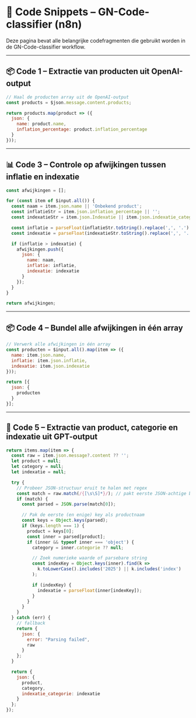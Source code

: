 # 🧩 Code Snippets – GN-Code-classifier (n8n)

Deze pagina bevat alle belangrijke codefragmenten die gebruikt worden in de GN-Code-classifier workflow.

---

## 📦 Code 1 – Extractie van producten uit OpenAI-output

```javascript
// Haal de producten array uit de OpenAI-output
const products = $json.message.content.products;

return products.map(product => ({
  json: {
    name: product.name,
    inflation_percentage: product.inflation_percentage
  }
}));
```

---

## 📊 Code 3 – Controle op afwijkingen tussen inflatie en indexatie

```javascript
const afwijkingen = [];

for (const item of $input.all()) {
  const naam = item.json.name || 'Onbekend product';
  const inflatieStr = item.json.inflation_percentage || '';
  const indexatieStr = item.json.Indexatie || item.json.indexatie_categorie || item.json.Category || '';

  const inflatie = parseFloat(inflatieStr.toString().replace(',', '.').replace('%', ''));
  const indexatie = parseFloat(indexatieStr.toString().replace(',', '.'));

  if (inflatie > indexatie) {
    afwijkingen.push({
      json: {
        name: naam,
        inflatie: inflatie,
        indexatie: indexatie
      }
    });
  }
}

return afwijkingen;
```

---

## 📦 Code 4 – Bundel alle afwijkingen in één array

```javascript
// Verwerk alle afwijkingen in één array
const producten = $input.all().map(item => ({
  name: item.json.name,
  inflatie: item.json.inflatie,
  indexatie: item.json.indexatie
}));

return [{
  json: {
    producten
  }
}];
```

---

## 🧠 Code 5 – Extractie van product, categorie en indexatie uit GPT-output

```javascript
return items.map(item => {
  const raw = item.json.message?.content ?? '';
  let product = null;
  let category = null;
  let indexatie = null;

  try {
    // Probeer JSON-structuur eruit te halen met regex
    const match = raw.match(/{[\s\S]*}/); // pakt eerste JSON-achtige blok
    if (match) {
      const parsed = JSON.parse(match[0]);

      // Pak de eerste (en enige) key als productnaam
      const keys = Object.keys(parsed);
      if (keys.length === 1) {
        product = keys[0];
        const inner = parsed[product];
        if (inner && typeof inner === 'object') {
          category = inner.categorie ?? null;

          // Zoek numerieke waarde of parsebare string
          const indexKey = Object.keys(inner).find(k =>
            k.toLowerCase().includes('2025') || k.includes('index')
          );

          if (indexKey) {
            indexatie = parseFloat(inner[indexKey]);
          }
        }
      }
    }
  } catch (err) {
    // fallback
    return {
      json: {
        error: "Parsing failed",
        raw
      }
    };
  }

  return {
    json: {
      product,
      category,
      indexatie_categorie: indexatie
    }
  };
});
```
